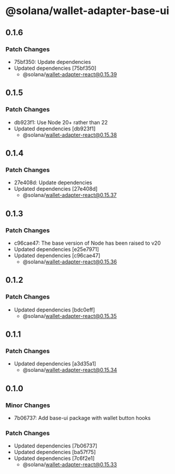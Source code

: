 # @solana/wallet-adapter-base-ui

## 0.1.6

### Patch Changes

- 75bf350: Update dependencies
- Updated dependencies [75bf350]
    - @solana/wallet-adapter-react@0.15.39

## 0.1.5

### Patch Changes

- db923f1: Use Node 20+ rather than 22
- Updated dependencies [db923f1]
    - @solana/wallet-adapter-react@0.15.38

## 0.1.4

### Patch Changes

- 27e408d: Update dependencies
- Updated dependencies [27e408d]
    - @solana/wallet-adapter-react@0.15.37

## 0.1.3

### Patch Changes

- c96cae47: The base version of Node has been raised to v20
- Updated dependencies [e25e7971]
- Updated dependencies [c96cae47]
    - @solana/wallet-adapter-react@0.15.36

## 0.1.2

### Patch Changes

- Updated dependencies [bdc0eff]
    - @solana/wallet-adapter-react@0.15.35

## 0.1.1

### Patch Changes

- Updated dependencies [a3d35a1]
    - @solana/wallet-adapter-react@0.15.34

## 0.1.0

### Minor Changes

- 7b06737: Add base-ui package with wallet button hooks

### Patch Changes

- Updated dependencies [7b06737]
- Updated dependencies [ba57f75]
- Updated dependencies [7c6f2e1]
    - @solana/wallet-adapter-react@0.15.33
